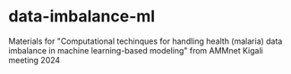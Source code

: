# data-imbalance-ml
Materials for "Computational techinques for handling health (malaria) data imbalance in machine learning-based modeling" from AMMnet Kigali meeting 2024
